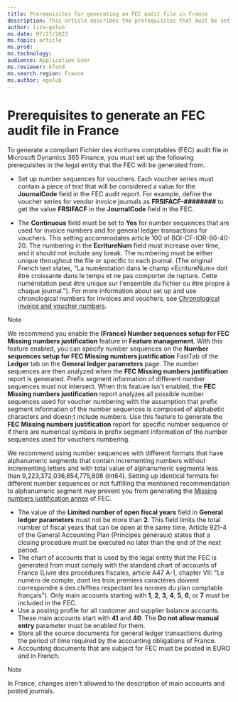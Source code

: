 ```yaml
---
title: Prerequisites for generating an FEC audit file in France
description: This article describes the prerequisites that must be set up before you can generate a compliant Fichier des écritures comptables (FEC) audit file in France.
author: liza-golub
ms.date: 07/27/2023
ms.topic: article
ms.prod: 
ms.technology: 
audience: Application User
ms.reviewer: kfend
ms.search.region: France
ms.author: egolub
---
```


# Prerequisites to generate an FEC audit file in France

To generate a compliant Fichier des écritures comptables (FEC) audit file in Microsoft Dynamics 365 Finance, you must set up the following prerequisites in the legal entity that the FEC will be generated from.

- Set up number sequences for vouchers. Each voucher series must contain a piece of text that will be considered a value for the **JournalCode** field in the FEC audit report. For example, define the voucher series for vendor invoice journals as **FRSIFACF-\#\#\#\#\#\#\#\#** to get the value **FRSIFACF** in the **JournalCode** field in the FEC.

- The **Continuous** field must be set to **Yes** for number sequences that are used for invoice numbers and for general ledger transactions for vouchers. This setting accommodates article 100 of BOI-CF-IOR-60-40-20. The numbering in the **EcritureNum** field must increase over time, and it should not include any break. The numbering must be either unique throughout the file or specific to each journal. (The original French text states, "La numérotation dans le champ «EcritureNum» doit être croissante dans le temps et ne pas comporter de rupture. Cette numérotation peut être unique sur l'ensemble du fichier ou être propre à chaque journal."). For more information about set up and use chronological numbers for invoices and vouchers, see [Chronological invoice and voucher numbers](emea-fra-chronological-invoices-vouchers.md).

> [!NOTE]
> We recommend you enable the **(France) Number sequences setup for FEC Missing numbers justification** feature in **Feature management**. With this feature enabled, you can specify number sequences on the **Number sequences setup for FEC Missing numbers justification** FastTab of the **Ledger** tab on the **General ledger parameters** page. The number sequences are then analyzed when the **FEC Missing numbers justification** report is generated. Prefix segment information of different number sequences must not intersect. When this feature isn't enabled, the **FEC Missing numbers justification** report analyzes all possible number sequences used for voucher numbering with the assumption that prefix segment information of the number sequences is composed of alphabetic characters and doesn;t include numbers. Use this feature to generate the **FEC Missing numbers justification** report for specific number sequence or if there are numerical symbols in prefix segment information of the number sequences used for vouchers numbering.
>
> We recommend using number sequences with different formats that have alphanumeric segments that contain incrementing numbers without incrementing letters and with total value of alphanumeric segments less than 9,223,372,036,854,775,808 (int64). Setting up identical formats for different number sequences or not fulfilling the mentioned recommendation to alphanumeric segment may prevent you from generating the [Missing numbers justification annex](emea-fra-fec-audit-file-structure.md#missing-numbers-justification) of FEC.  

- The value of the **Limited number of open fiscal years** field in **General ledger parameters** must not be more than **2**. This field limits the total number of fiscal years that can be open at the same time. Article 921-4 of the General Accounting Plan (Principes généraux) states that a closing procedure must be executed no later than the end of the next period.
- The chart of accounts that is used by the legal entity that the FEC is generated from must comply with the standard chart of accounts of France (Livre des procédures fiscales, article A47 A-1, chapter VII: "Le numéro de compte, dont les trois premiers caractères doivent correspondre à des chiffres respectant les normes du plan comptable français"). Only main accounts starting with **1**, **2**, **3**, **4**, **5**, **6**, or **7** must be included in the FEC.
- Use a posting profile for all customer and supplier balance accounts. These main accounts start with **41** and **40**. The **Do not allow manual entry** parameter must be enabled for them.
- Store all the source documents for general ledger transactions during the period of time required by the accounting obligations of France.
- Accounting documents that are subject for FEC must be posted in EURO and in French. 

> [!NOTE]
> In France, changes aren't allowed to the description of main accounts and posted journals.
